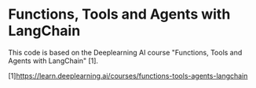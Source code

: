 # Functions, Tools and Agents with LangChain

This code is based on the Deeplearning AI course "Functions, Tools and Agents with LangChain" [1].


[1]https://learn.deeplearning.ai/courses/functions-tools-agents-langchain